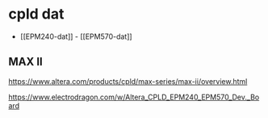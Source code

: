 
# cpld dat 

- [[EPM240-dat]] - [[EPM570-dat]]

## MAX II 
https://www.altera.com/products/cpld/max-series/max-ii/overview.html


https://www.electrodragon.com/w/Altera_CPLD_EPM240_EPM570_Dev._Board